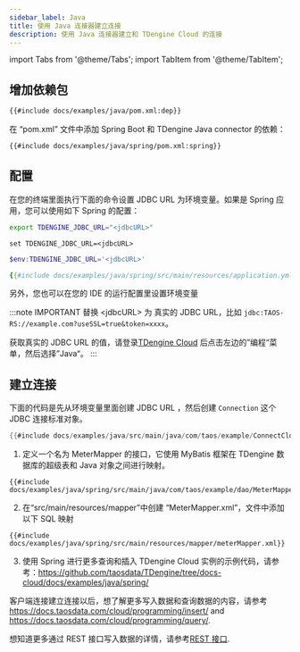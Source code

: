 ```yaml
---
sidebar_label: Java
title: 使用 Java 连接器建立连接
description: 使用 Java 连接器建立和 TDengine Cloud 的连接
---
```


<!-- exclude -->

import Tabs from '@theme/Tabs';
import TabItem from '@theme/TabItem';

<!-- exclude-end -->

## 增加依赖包

<Tabs defaultValue="maven">
<TabItem value="maven" label="Maven">

```xml title="pom.xml"
{{#include docs/examples/java/pom.xml:dep}}
```

</TabItem>
<TabItem value="spring" label="Spring">

在 “pom.xml” 文件中添加 Spring Boot 和 TDengine Java connector 的依赖：

```xml
{{#include docs/examples/java/spring/pom.xml:spring}}
```

</TabItem>
</Tabs>

## 配置

在您的终端里面执行下面的命令设置 JDBC URL 为环境变量。如果是 Spring 应用，您可以使用如下 Spring 的配置：

<Tabs defaultValue="bash">
<TabItem value="bash" label="Bash">

```bash
export TDENGINE_JDBC_URL="<jdbcURL>"
```

</TabItem>
<TabItem value="cmd" label="CMD">

```shell
set TDENGINE_JDBC_URL=<jdbcURL>
```

</TabItem>
<TabItem value="powershell" label="Powershell">

```powershell
$env:TDENGINE_JDBC_URL='<jdbcURL>'
```

</TabItem>
<TabItem value="spring" label="Spring">

```yml
{{#include docs/examples/java/spring/src/main/resources/application.yml}}
```

</TabItem>
</Tabs>

另外，您也可以在您的 IDE 的运行配置里设置环境变量

<!-- exclude -->

:::note IMPORTANT
替换 <jdbcURL\> 为 真实的 JDBC URL，比如 `jdbc:TAOS-RS://example.com?useSSL=true&token=xxxx`。

获取真实的 JDBC URL 的值，请登录[TDengine Cloud](https://cloud.taosdata.com) 后点击左边的”编程“菜单，然后选择”Java“。
:::

<!-- exclude-end -->

## 建立连接

<Tabs defaultValue="java">
<TabItem value="java" label="Java">

下面的代码是先从环境变量里面创建 JDBC URL ，然后创建 `Connection` 这个 JDBC 连接标准对象。

```java
{{#include docs/examples/java/src/main/java/com/taos/example/ConnectCloudExample.java:connect}}
```

</TabItem>
<TabItem value="spring" label="Spring">

1. 定义一个名为 MeterMapper 的接口，它使用 MyBatis 框架在 TDengine 数据库的超级表和 Java 对象之间进行映射。

```
{{#include docs/examples/java/spring/src/main/java/com/taos/example/dao/MeterMapper.java:mybatis}}
```

2. 在“src/main/resources/mapper”中创建 “MeterMapper.xml”，文件中添加以下 SQL 映射

```
{{#include docs/examples/java/spring/src/main/resources/mapper/meterMapper.xml}}
```

3. 使用 Spring 进行更多查询和插入 TDengine Cloud 实例的示例代码，请参考：<https://github.com/taosdata/TDengine/tree/docs-cloud/docs/examples/java/spring/>

</TabItem>
</Tabs>

客户端连接建立连接以后，想了解更多写入数据和查询数据的内容，请参考 <https://docs.taosdata.com/cloud/programming/insert/> and <https://docs.taosdata.com/cloud/programming/query/>.

想知道更多通过 REST 接口写入数据的详情，请参考[REST 接口](https://docs.taosdata.com/cloud/programming/connector/rest-api/).
